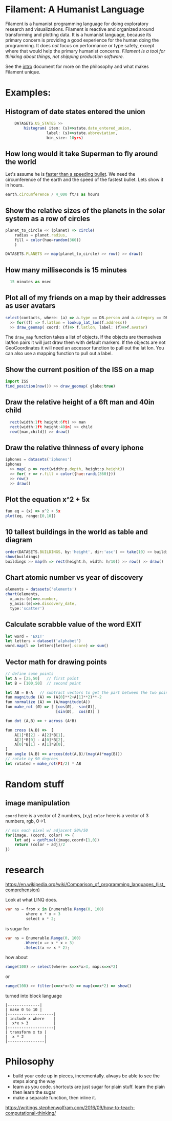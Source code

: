 # Filament: A Humanist Language

Filament is a humanist programming language for doing exploratory research 
and visualizations.  Filament is reactive and organized around transforming and plotting data. 
It is a humanist language, because its primary 
concern is providing a good experience for the human doing the programming. It does *not* focus on 
performance or type safety, except where that would help the primary humanist concerns.
*Filament is a tool for thinking about things, not shipping production software.*

See the [intro](./intro.md) document for more on the philosophy and what makes Filament unique.

# Examples:

## Histogram of date states entered the union

```javascript
    DATASETS.US_STATES >>
        histogram( item: (s)=>state.date_entered_union,
                  label: (s)=>state.abbreviation,
                  bin_size: 10yrs)
```


## How long would it take Superman to fly around the world
Let's assume he is [faster than a speeding bullet](https://en.wikipedia.org/wiki/.220_Swift). 
We need the circumference of the earth and the speed of the fastest bullet. Lets show it in hours.

```javascript
earth.circumference / 4_000 ft/s as hours
````

## Show the relative sizes of the planets in the solar system as a row of circles
```javascript
planet_to_circle << (planet) => circle(
    radius = planet.radius,
    fill = color(hue=random(360))
    )

DATASETS.PLANETS >> map(planet_to_circle) >> row() >> draw()
```


## How many milliseconds is 15 minutes

```javascript
  15 minutes as msec
```


  

## Plot all of my friends on a map by their addresses as user avatars

```javascript
select(contacts, where: (a) => a.type == DB.person and a.category == DB.contacts)
  >> for((f) => f.latlon = lookup_lat_lon(f.address))
  >> draw_geomap( coord: (f)=> f.latlon, label: (f)=>f.avatar)
```

The `draw_map` function takes a list of objects. If the objects are themselves lat/lon pairs 
it will just draw them with default markers. If the objects are not GeoCoordinates 
it will need an accessor function to pull out the lat lon. You can also use a mapping 
function to pull out a label.

## Show the current position of the ISS on a map

```javascript
import ISS
find_position(now()) >> draw_geomap( globe:true)
```


## Draw the relative height of a 6ft man and 40in child

```javascript
  rect(width:1ft height:6ft) >> man
  rect(width:1ft height:40in) >> child
  row([man,child]) >> draw()
```

## Draw the relative thinness of every iphone

```javascript
iphones = datasets('iphones')
iphones 
  >> map( p => rect(width:p.depth, height:p.height))
  >> for( r => r.fill = color({hue:randi(360)}))
  >> row()
  >> draw() 
```

## Plot the equation x^2 + 5x
```javascript
fun eq = (x) => x^2 + 5x
plot(eq, range:[0,10])
```

## 10 tallest buildings in the world as table and diagram

```javascript
order(DATASETS.BUILDINGS, by:'height', dir:'asc') >> take(10) >> buildings
show(buildings)
buildings >> map(h => rect(height:h, width: h/10)) >> row() >> draw()
```

## Chart atomic number vs year of discovery

```javascript
elements = datasets('elements')
chart(elements, 
  x_axis:(e)=>e.number, 
  y_axis:(e)=>e.discovery_date, 
  type:'scatter')
```

## Calculate scrabble value of the word EXIT

```javascript
let word = 'EXIT'
let letters = dataset('alphabet')
word.map(l => letters[letter].score) => sum()
```

## Vector math for drawing points

```javascript
// define some points
let A = [25,50]   // first point
let B = [100,50]  // second point

let AB = B-A   // subtract vectors to get the part between the two points
fun magnitude (A) => (A[0]**2+A[1]**2)**-2 
fun normalize (A) => (A/magnitude(A))
fun make_rot (Ø) => [ [cos(Ø), -sin(Ø)], 
                      [sin(Ø),  cos(Ø)] ]

fun dot (A,B) => + across (A*B)

fun cross (A,B) =>  [
    A[1]*B[2] - A[2]*B[1], 
    A[2]*B[0] - A[0]*B[2],
    A[0]*B[1] - A[1]*B[0],
]
fun angle (A,B) => arccos(dot(A,B)/(mag(A)*mag(B)))
// rotate by 90 degrees
let rotated = make_rot(PI/2) * AB
```

# Random stuff

## image manipulation

`coord` here is a vector of 2 numbers, (x,y)
`color` here is a vector of 3 numbers, rgb, 0->1.

```javascript
// mix each pixel w/ adjacent 50%/50
for(image, (coord, color) => {
    let adj = getPixel(image,coord+[1,0])
    return (color + adj)/2
})
```


# research

https://en.wikipedia.org/wiki/Comparison_of_programming_languages_(list_comprehension)

Look at what LINQ does.

```csharp
var ns = from x in Enumerable.Range(0, 100)
         where x * x > 3
         select x * 2;
```

is sugar for

```csharp
var ns = Enumerable.Range(0, 100)
        .Where(x => x * x > 3)
        .Select(x => x * 2);
```

how about 
```javascript
range(100) >> select(where= x=>x*x>3, map:x=>x*2)
```
or
```javascript
range(100) >> filter(x=>x*x>3) => map(x=>x*2) => show()
```


turned into block language
```
|--------------|
| make 0 to 10 | 
|--------------------|
| include x where    |
|  x*x > 3           |
|--------------------|
| transform x to |
|  x * 2         |
|----------------|
```

# Philosophy

* build your code up in pieces, incrementally. always be able to see the steps along the way
* learn as you code. shortcuts are just sugar for plain stuff. learn the plain then learn the sugar
* make a separate function, then inline it.

https://writings.stephenwolfram.com/2016/09/how-to-teach-computational-thinking/